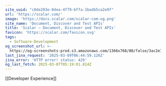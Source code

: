 ```yaml
---
site_uuid: "c8de203e-0dea-4f79-bffa-1badb5ca2e9f"
url: 'https://scalar.com/'
image: 'https://docs.scalar.com/scalar-com-og.png'
site_name: 'Document, Discover and Test APIs'
title: 'Scalar — Document, Discover and Test APIs'
favicon: 'https://scalar.com/favicon.svg'
tags:
  - Software-Development
og_screenshot_url: >-
  https://og-screenshots-prod.s3.amazonaws.com/1366x768/80/false/3ac2e7d864d3c5bb3b2702a1b8a761f237a88357a67f51cf8211b0226c551309.jpeg
last_jina_request: '2025-03-09T06:44:59.126Z'
jina_error: 'HTTP error! status: 429'
og_last_fetch: 2025-03-07T05:19:01.814Z
---
```

[[Developer Experience]]
